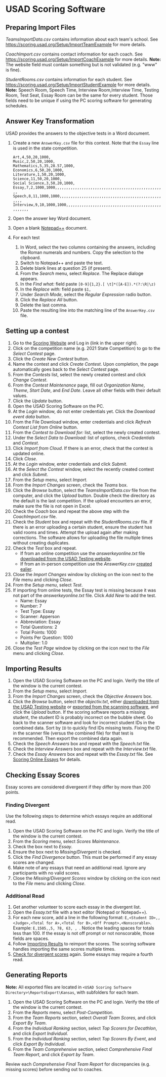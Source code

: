 # USAD Scoring Software

## Preparing Import Files

*TeamsImportData.csv* contains information about each team's school.
See <https://scoring.usad.org/Setup/ImportTeamExample> for more details.

*CoachImport.csv* contains contact information for each coach.
See <https://scoring.usad.org/Setup/ImportCoachExample> for more details.
**Note:** The website field must contain something but is not validated (e.g. "www" is fine).

*StudentRooms.csv* contains information for each student. See <https://scoring.usad.org/Setup/ImportStudentExample> for more details.
**Note:** Speech Room, Speech Time, Interview Room,Interview Time, Testing Room, Test Seat,
Essay Room can be the same for every student. Those fields need to be unique if using the PC scoring software for generating schedules.

## Answer Key Transformation

USAD provides the answers to the objective tests in a Word document.

1. Create a new `AnswerKey.csv` file for this contest. Note that the `Essay` line is used in the state competition.

   `Art,4,50,20,1000,`
   \
   `Music,2,50,20,1000,`
   \
   `Mathematics,5,35,28.57,1000,`
   \
   `Economics,6,50,20,1000,`
   \
   `Literature,1,50,20,1000,`
   \
   `Science,11,50,20,1000,`
   \
   `Social Science,3,50,20,1000,`
   \
   `Essay,7,2,1000,1000,,,,,,,,,,,,,,,,,,,,,,,,,,,,,,,,,,,,,,,,,,,,,,,,,,`
   \
   `Speech,8,11,1000,1000,,,,,,,,,,,,,,,,,,,,,,,,,,,,,,,,,,,,,,,,,,,,,,,,,,`
   \
   `Interview,9,10,1000,1000,,,,,,,,,,,,,,,,,,,,,,,,,,,,,,,,,,,,,,,,,,,,,,,,,,`

1. Open the answer key Word document.
1. Open a blank [Notepad++](https://notepad-plus-plus.org/) document.
1. For each test
   1. In Word, select the two columns containing the answers, including the Roman numerals and numbers. Copy the selection to the clipboard.
   1. Switch to Notepad++ and paste the text.
   1. Delete blank lines at question 25 (if present).
   1. From the *Search* menu, select *Replace*. The Replace dialoge appears.
   1. In the *Find what:* field paste `[0-9]{1,2}.[ \t]*([A-E]).*(?:\R|\z)`
   1. In the *Replace with:* field paste `$1,`
   1. Under *Search Mode*, select the *Regular Expression* radio button.
   1. Click the *Replace All* button.
   1. Delete the last comma.
   1. Paste the resulting line into the matching line of the `AnswerKey.csv` file.

## Setting up a contest

1. Go to the [Scoring Website](https://scoring.usad.org/) and Log in (link in the upper right).
1. Click on the competition name (e.g. 2021 State Competition) to go to the *Select Contest* page.
1. Click the *Create New Contest* button.
1. Name the contest and click *Create Contest*.
Upon completion, the page automatically goes back to the *Select Contest* page.
1. From the *Contests* list, select the newly created contest and click *Change Contest*.
1. From the *Contest Maintenance* page, fill out *Organization Name*, *Theme*, *Start Date*, and *End Date*.
Leave all other fields with their default values.
1. Click the *Update* button.
1. Open the USAD Scoring Software on the PC.
1. At the *Login* window, do not enter credentials yet. Click the *Download event data* button.
1. From the File Download window, enter credentials and click *Refresh Contest List from Online* button.
1. From the *Contest to Download for:* list, select the newly created contest.
1. Under the *Select Data to Download:* list of options, check *Credentials* and *Contest*.
1. Click *Import from Cloud*. If there is an error, check that the contest is updated online.
1. Click *Close*.
1. At the *Login* window, enter credentials and click *Submit*.
1. At the *Select the Contest* window, select the recently created contest and click *Submit*.
1. From the *Setup* menu, select *Import*.
1. From the *Import Changes* screen, check the *Teams* box.
1. Click the *Browse* button, select the *TeamsImportData.csv* file from the computer, and click the *Upload* button. Double check the directory as the default is the last competition.
If the upload encounters an error, make sure the file is not open in Excel.
1. Check the *Coach* box and repeat the above step with the *CoachImport.csv* file.
1. Check the *Student* box and repeat with the *StudentRooms.csv* file.
If there is an error uploading a certain student, ensure the student has valid rooms and times.
Attempt the upload again after making corrections.
The software allows for uploading the file multiple times without creating duplicates.
1. Check the *Test* box and repeat.
   - If from an online competition use the *answerkeyonline.txt* file [downloaded from the USAD Testing website](./OnlineTesting.md#download-objective-answers-and-keys).
   - If from an in-person competition use the *AnswerKey.csv* [created ealier](#answer-key-transformation).
1. Close the *Import Changes* window by clicking on the icon next to the *File* menu and clicking *Close*.
1. From the *Setup menu*, select *Test*.
1. If importing from online tests, the Essay test is missing because it was not part of the *answerkeyonline.txt* file. Click *Add New* to add the test.
   - Name: Essay
   - Number: 7
   - Test Type: Essay
   - Scanner: Apperson
   - Abbreviation: Essay
   - Total Questions: 2
   - Total Points: 1000
   - Points Per Question: 1000
   - Multiplier: 1.0
1. Close the *Test Page* window by clicking on the icon next to the *File* menu and clicking *Close*.

## Importing Results

1. Open the USAD Scoring Software on the PC and login. Verify the title of the window is the current contest.
1. From the *Setup* menu, select *Import*.
1. From the *Import Changes* screen, check the *Objective Answers* box.
1. Click the *Browse* button, select the *objectiv.txt*, either [downloaded from the USAD Testing website](./OnlineTesting.md#download-objective-answers-and-keys) or [exported from the scanning software](BubbleSheetScanner.md#exporting-to-scoring-software), and click the *Upload* button.
If the scoring software reports a missing student, the student ID is probably incorrect on the bubble sheet.
Go back to the scanner software and look for incorrect student IDs in the combined data.
Sort by `ID` to quickly find IDs missing tests.
Fixing the ID in the scanner file (versus the combined file) for that test is recommended.
Then export the combined data again.
1. Check the *Speech Answers* box and repeat with the *Speech.txt* file.
1. Check the *Interview Answers* box and repeat with the *Interview.txt* file.
1. Check the *Essay Answers* box and repeat with the *Essay.txt* file. See [Scoring Online Essays](./OnlineTesting.md#scoring-essays) for details.

## Checking Essay Scores

Essay scores are considered divergeent if they differ by more than 200 points.

### Finding Divergent

Use the following steps to determine which essays require an additional read.

1. Open the USAD Scoring Software on the PC and login. Verify the title of the window is the current contest.
1. From the *Scoring* menu, select *Scores Maintenance*.
1. Check the box next to *Essay*.
1. Ensure the box next to *Missing/Divergent* is checked.
1. Click the *Find Divergence* button. This must be performed if any essay scores are changed.
1. Make note of any essays that need an additional read. Ignore any participants with no valid scores.
1. Close the *Missing/Divergent Scores* window by clicking on the icon next to the *File* menu and clicking *Close*.

### Additional Read

1. Get another volunteer to score each essay in the divergent list.
1. Open the *Essay.txt* file with a text editor (Notepad or Notepad++).
1. For each new score, add a line in the following format: `E,<Student ID>,,<Judge>,<Total for A>,<Total for B>,<Off Prompt>,<Nonscorable>`. Example: `E,1505,,5, 78, 63, , `. Notice the leading spaces for totals less than 100. If the essay is not off prompt or not nonscorable, those fields are spaces.
1. Follow [Importing Results](#importing-results) to reimport the scores. The scoring software handles importing the same scores multiple times.
1. [Check for divergent scores](#finding-divergent) again. Some essays may require a fourth read.

## Generating Reports

**Note:** All exported files are located in `<USAD Scoring Software Directory>\ReportsExport\Kansas`, with subfolders for each team.

1. Open the USAD Scoring Software on the PC and login. Verify the title of the window is the current contest.
1. From the *Reports* menu, select *Post-Competition*.
1. From the *Team Reports* section, select *Overall Team Scores*, and click *Export By Team*.
1. From the *Individual Ranking* section, select *Top Scorers for Decathlon*, and click *Export Individual*.
1. From the *Individual Ranking* section, select *Top Scorers By Event*, and click *Export By Individual*.
1. From the *Team Comprehensive* section, select *Comprehensive Final Team Report*, and click *Export by Team*.

Review each *Comprehensive Final Team Report* for discrepancies (e.g. missing scores) before sending out to coaches.

